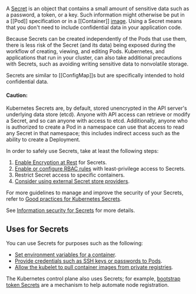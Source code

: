 A [Secret](https://kubernetes.io/docs/concepts/configuration/secret/) is an object that contains a small amount of sensitive data such as a password, a token, or a key. Such information might otherwise be put in a [[Pod]] specification or in a [[Container]] [image](https://kubernetes.io/docs/reference/glossary/?all=true#term-image). Using a Secret means that you don't need to include confidential data in your application code.

Because Secrets can be created independently of the Pods that use them, there is less risk of the Secret (and its data) being exposed during the workflow of creating, viewing, and editing Pods. Kubernetes, and applications that run in your cluster, can also take additional precautions with Secrets, such as avoiding writing sensitive data to nonvolatile storage.

Secrets are similar to [[ConfigMap]]s but are specifically intended to hold confidential data.

#### Caution:

Kubernetes Secrets are, by default, stored unencrypted in the API server's underlying data store (etcd). Anyone with API access can retrieve or modify a Secret, and so can anyone with access to etcd. Additionally, anyone who is authorized to create a Pod in a namespace can use that access to read any Secret in that namespace; this includes indirect access such as the ability to create a Deployment.

In order to safely use Secrets, take at least the following steps:

1. [Enable Encryption at Rest](https://kubernetes.io/docs/tasks/administer-cluster/encrypt-data/) for Secrets.
2. [Enable or configure RBAC rules](https://kubernetes.io/docs/reference/access-authn-authz/authorization/) with least-privilege access to Secrets.
3. Restrict Secret access to specific containers.
4. [Consider using external Secret store providers](https://secrets-store-csi-driver.sigs.k8s.io/concepts.html#provider-for-the-secrets-store-csi-driver).

For more guidelines to manage and improve the security of your Secrets, refer to [Good practices for Kubernetes Secrets](https://kubernetes.io/docs/concepts/security/secrets-good-practices/).

See [Information security for Secrets](https://kubernetes.io/docs/concepts/configuration/secret/#information-security-for-secrets) for more details.

## Uses for Secrets[](https://kubernetes.io/docs/concepts/configuration/secret/#uses-for-secrets)

You can use Secrets for purposes such as the following:

- [Set environment variables for a container](https://kubernetes.io/docs/tasks/inject-data-application/distribute-credentials-secure/#define-container-environment-variables-using-secret-data).
- [Provide credentials such as SSH keys or passwords to Pods](https://kubernetes.io/docs/tasks/inject-data-application/distribute-credentials-secure/#provide-prod-test-creds).
- [Allow the kubelet to pull container images from private registries](https://kubernetes.io/docs/tasks/configure-pod-container/pull-image-private-registry/).

The Kubernetes control plane also uses Secrets; for example, [bootstrap token Secrets](https://kubernetes.io/docs/concepts/configuration/secret/#bootstrap-token-secrets) are a mechanism to help automate node registration.